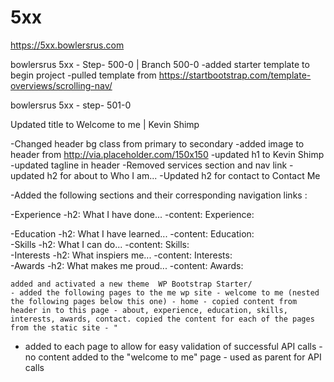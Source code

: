 # 5xx

https://5xx.bowlersrus.com

bowlersrus 5xx - Step- 500-0 | Branch 500-0
-added starter template to begin project
-pulled template from https://startbootstrap.com/template-overviews/scrolling-nav/

bowlersrus 5xx - step- 501-0

Updated title to Welcome to me | Kevin Shimp

-Changed header bg class from primary to secondary
-added image to header from http://via.placeholder.com/150x150
-updated h1 to Kevin Shimp
-updated tagline in header 
-Removed services section and nav link
-updated h2 for about to Who I am...
-Updated h2 for contact to Contact Me

-Added the following sections and their corresponding navigation links : 

-Experience
	-h2: What I have done...
	-content: Experience:  

-Education
	-h2: What I have learned...
	-content: Education:  
-Skills
	-h2: What I can do...
	-content: Skills:  
-Interests
	-h2: What inspiers me...
	-content: Interests:  
-Awards
	-h2: What makes me proud...
	-content: Awards:  
	
	
	
	added and activated a new theme  WP Bootstrap Starter/
	- added the following pages to the me wp site - welcome to me (nested the following pages below this one) - home - copied content from header in to this page - about, experience, education, skills, interests, awards, contact. copied the content for each of the pages from the static site - "
- added to each page to allow for easy validation of successful API calls - no content added to the "welcome to me" page - used as parent for API calls